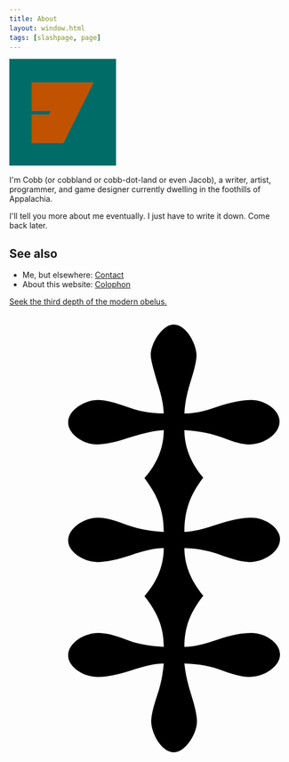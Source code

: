 ```yaml
---
title: About
layout: window.html
tags: [slashpage, page]
---
```


<img src="/images/android-chrome-192x192.png" alt="" height="192">

I'm Cobb (or cobbland or cobb-dot-land or even Jacob), a writer, artist, programmer, and game designer currently dwelling in the foothills of Appalachia.

I'll tell you more about me eventually. I just have to write it down. Come back later.

## See also

- Me, but elsewhere: [Contact](/contact/)
- About this website: [Colophon](/colophon/)

<p class="note triple-dagger"><a href="/articles">Seek the third depth of the modern obelus.<svg class="triple-dagger dagger" xmlns="http://www.w3.org/2000/svg" xmlns:xlink="http://www.w3.org/1999/xlink" version="1.1" viewBox="-110.0000 -200.0000 624.0000 1250.0000"><path d="M257 794c-29 0 -51 -44 -51 -69c0 -11 4 -30 13 -57c9 -26 13 -49 15 -72c-20 0 -42 5 -74 16c-30 10 -55 14 -74 14c-30 0 -65 -22 -65 -48c0 -28 36 -50 67 -50c15 0 35 4 60 14c27 11 53 15 86 17c0 -41 -12 -74 -43 -113c31 -35 43 -72 43 -107c-20 0 -42 5 -74 16 c-30 10 -55 15 -74 15c-30 0 -65 -22 -65 -48c0 -28 36 -51 67 -51c15 0 35 5 60 15c27 10 53 15 86 17c0 -45 -12 -79 -43 -120c31 -35 43 -72 43 -107c-20 1 -42 6 -74 16c-30 10 -55 16 -75 16c-30 0 -64 -23 -64 -49c0 -27 36 -50 67 -50c15 0 35 5 60 14 c27 10 53 16 86 16c-1 -22 -6 -44 -15 -71c-8 -28 -14 -48 -14 -59c0 -27 26 -68 51 -68c29 0 51 45 51 68c0 13 -5 33 -13 58c-8 26 -13 48 -14 72c20 0 42 -4 73 -15c31 -10 56 -15 76 -15c30 0 63 22 63 48c0 28 -35 51 -67 51c-15 0 -34 -5 -59 -15 c-27 -10 -53 -15 -86 -17c0 34 12 71 42 106c-30 39 -42 74 -42 121c20 -1 42 -6 74 -17c30 -10 55 -15 75 -15c30 0 64 22 64 48c0 28 -36 51 -68 51c-14 0 -34 -5 -60 -14c-26 -10 -52 -16 -85 -17c0 34 12 70 42 106c-30 38 -42 71 -42 114c20 0 42 -5 74 -16 c30 -11 55 -15 75 -15c30 0 64 21 64 48s-36 50 -68 50c-14 0 -34 -4 -60 -14c-25 -10 -51 -15 -85 -16c2 22 7 43 15 69c8 25 13 46 13 60c0 28 -26 69 -51 69z"></path></svg></a></p>